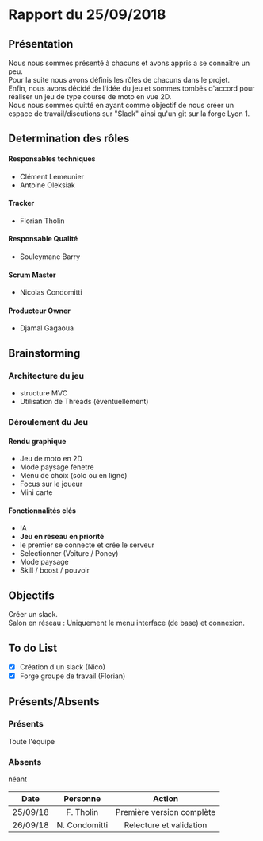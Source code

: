# Rapport  du 25/09/2018
## Présentation

Nous nous sommes présenté à chacuns et avons appris a se connaître un peu.<br/>
Pour la suite nous avons définis les rôles de chacuns dans le projet.<br/>
Enfin, nous avons décidé de l'idée du jeu et sommes tombés d'accord pour réaliser un jeu de type course de moto en vue 2D.<br/>
Nous nous sommes quitté en ayant comme objectif de nous créer un espace de travail/discutions sur "Slack" ainsi qu'un git sur la forge Lyon 1.

## Determination des rôles
#### Responsables techniques
- Clément Lemeunier
- Antoine Oleksiak

#### Tracker
- Florian Tholin

#### Responsable Qualité
- Souleymane Barry 

#### Scrum Master
- Nicolas Condomitti

#### Producteur Owner
- Djamal Gagaoua

## Brainstorming

### Architecture du jeu
 - structure MVC
 - Utilisation de Threads (éventuellement)

### Déroulement du Jeu

#### Rendu graphique
- Jeu de moto en 2D
- Mode paysage fenetre
- Menu de choix (solo ou en ligne)
- Focus sur le joueur
- Mini carte

#### Fonctionnalités clés
- IA
- **Jeu en réseau en priorité**
- le premier se connecte et crée le serveur
- Selectionner (Voiture / Poney)
- Mode paysage
- Skill / boost / pouvoir

## Objectifs
Créer un slack.<br/>
Salon en réseau : Uniquement le menu interface (de base) et connexion.


## To do List
- [X] Création d'un slack (Nico)
- [X] Forge groupe de travail (Florian)

## Présents/Absents
### Présents

Toute l'équipe

### Absents

néant


| **Date** |  **Personne** |         **Action**        |
|:--------:|:-------------:|:-------------------------:|
| 25/09/18 |   F. Tholin   | Première version complète |
| 26/09/18 | N. Condomitti |  Relecture et validation  |
